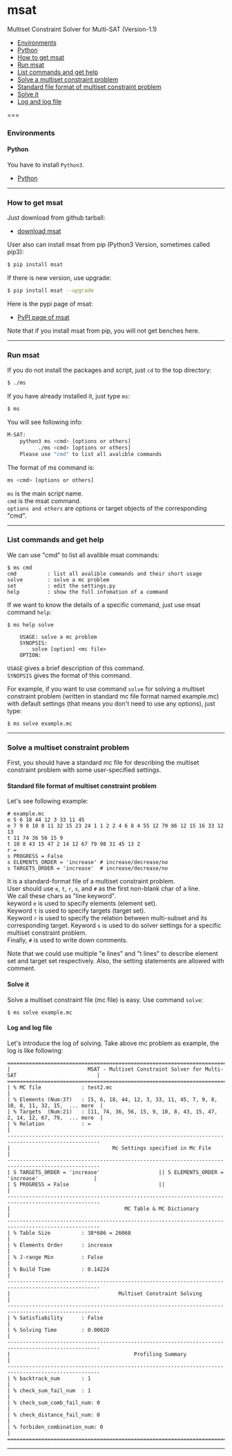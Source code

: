 msat
======

Multiset Constraint Solver for Multi-SAT (Version-1.1)

* [Environments](#environments)
 * [Python](#python)
* [How to get msat](#how-to-get-msat)
* [Run msat](#run-msat)
* [List commands and get help](#list-commands-and-get-help)
* [Solve a multiset constraint problem](#solve-a-multiset-constraint-problem)
 * [Standard file format of multiset constraint problem](#standard-file-format-of-multiset-constraint-problem)
 * [Solve it](#solve-it)
 * [Log and log file](#log-messages-and-log-file)

===

### Environments

#### Python

You have to install `Python3`.
* [Python](https://www.python.org/)

---

### How to get msat

Just download from github tarball:
* [download msat](https://github.com/dokelung/msat/tarball/v1.1)

User also can install msat from pip (Python3 Version, sometimes called pip3):

```sh
$ pip install msat
```
If there is new version, use upgrade:

```sh
$ pip install msat --upgrade
```
Here is the pypi page of msat:

* [PyPI page of msat](https://pypi.python.org/pypi/msat)

Note that if you install msat from pip, you will not get benches here.

---

### Run msat

If you do not install the packages and script, just `cd` to the top directory:

```sh
$ ./ms
```

If you have already installed it, just type `ms`:

```sh
$ ms
```

You will see following info:

```sh
M-SAT:
    python3 ms <cmd> [options or others]
          ./ms <cmd> [options or others]
    Please use "cmd" to list all avalible commands
```

The format of ms command is:

```sh
ms <cmd> [options or others]
```

`ms` is the main script name.<br />
`cmd` is the msat command.<br />
`options and others` are options or target objects of the corresponding "cmd".<br />

---

### List commands and get help

We can use "cmd" to list all avalible msat commands:

```
$ ms cmd
cmd          : list all avalible commands and their short usage
solve        : solve a mc problem
set          : edit the settings.py
help         : show the full infomation of a command
```

If we want to know the details of a specific command, just use msat command `help`:

```
$ ms help solve

    USAGE: solve a mc problem
    SYNOPSIS:
        solve [option] <mc file>
    OPTION:
```

`USAGE` gives a brief description of this command.<br />
`SYNOPSIS` gives the format of this command.<br />

For example, if you want to use command `solve` for solving a multiset constraint problem (written in standard mc file format named example.mc) with default settings (that means you don't need to use any options), just type:

```
$ ms solve example.mc
```

---

### Solve a multiset constraint problem

First, you should have a standard mc file for describing the multiset constraint problem with some user-specified settings.

#### Standard file format of multiset constraint problem 

Let's see following example:

```
# example.mc
e 5 6 18 44 12 3 33 11 45
e 7 9 8 10 8 11 32 15 23 24 1 1 2 2 4 6 8 4 55 12 79 86 12 15 16 33 12 13
t 11 74 36 56 15 9
t 10 8 43 15 47 2 14 12 67 79 98 31 45 13 2
r =
s PROGRESS = False
s ELEMENTS_ORDER = 'increase' # increase/decrease/no
s TARGETS_ORDER = 'increase'  # increase/decrease/no
```

It is a standard-format file of a multiset constraint problem.<br />
User should use `e`, `t`, `r`, `s`, and `#` as the first non-blank char of a line.<br />
We call these chars as "line keyword".<br />
keyword `e` is used to specify elements (element set).<br />
Keyword `t` is used to specify targets (target set).<br />
Keyword `r` is used to specify the relation between multi-subset and its corresponding target.
Keyword `s` is used to do solver settings for a specific multiset constraint problem.<br />
Finally, `#` is used to write down comments.

Note that we could use multiple "e lines" and "t lines" to describe element set and target set respectively. Also, the setting statements are allowed with comment.

#### Solve it

Solve a multiset constraint file (mc file) is easy. Use command `solve`:

```
$ ms solve example.mc
```

#### Log and log file

Let's introduce the log of solving. Take above mc problem as example, the log is like following:

```
====================================================================================================
|                         MSAT - Multiset Constraint Solver for Multi-SAT                          |
====================================================================================================
| % MC file             : test2.mc                                                                 |
| % Elements (Num:37)   : [5, 6, 18, 44, 12, 3, 33, 11, 45, 7, 9, 8, 10, 8, 11, 32, 15,  ... more  |
| % Targets  (Num:21)   : [11, 74, 36, 56, 15, 9, 10, 8, 43, 15, 47, 2, 14, 12, 67, 79,  ... more  |
| % Relation            : =                                                                        |
----------------------------------------------------------------------------------------------------
|                                 Mc Settings specified in Mc File                                 |
----------------------------------------------------------------------------------------------------
| S TARGETS_ORDER = 'increase'                   || S ELEMENTS_ORDER = 'increase'                  |
| S PROGRESS = False                             ||                                                |
----------------------------------------------------------------------------------------------------
|                                     MC Table & MC Dictionary                                     |
----------------------------------------------------------------------------------------------------
| % Table Size          : 38*686 = 26068                                                           |
| % Elements Order      : increase                                                                 | 
| % J-range Min         : False                                                                    |
| % Build Time          : 0.14224                                                                  |
----------------------------------------------------------------------------------------------------
|                                   Multiset Constraint Solving                                    |
----------------------------------------------------------------------------------------------------
| % Satisfiability      : False                                                                    |
| % Solving Time        : 0.00020                                                                  |
----------------------------------------------------------------------------------------------------
|                                        Profiling Summary                                         |
----------------------------------------------------------------------------------------------------
| % backtrack_num       : 1                                                                        |
| % check_sum_fail_num  : 1                                                                        |
| % check_sum_comb_fail_num: 0                                                                     |
| % check_distance_fail_num: 0                                                                     |
| % forbiden_combination_num: 0                                                                    |
====================================================================================================
```



---
